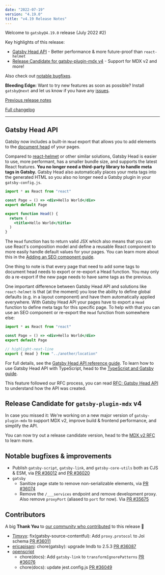 ```yaml
---
date: "2022-07-19"
version: "4.19.0"
title: "v4.19 Release Notes"
---
```


Welcome to `gatsby@4.19.0` release (July 2022 #2)

Key highlights of this release:

- [Gatsby Head API](#gatsby-head-api) - Better performance & more future-proof than `react-helmet`
- [Release Candidate for gatsby-plugin-mdx v4](#release-candidate-for-gatsby-plugin-mdx-v4) - Support for MDX v2 and more!

Also check out [notable bugfixes](#notable-bugfixes--improvements).

**Bleeding Edge:** Want to try new features as soon as possible? Install `gatsby@next` and let us know if you have any [issues](https://github.com/gatsbyjs/gatsby/issues).

[Previous release notes](/docs/reference/release-notes/v4.18)

[Full changelog][full-changelog]

---

## Gatsby Head API

Gatsby now includes a built-in `Head` export that allows you to add elements to the [document head](https://developer.mozilla.org/en-US/docs/Web/HTML/Element/head) of your pages.

Compared to [react-helmet](https://github.com/nfl/react-helmet) or other similar solutions, Gatsby Head is easier to use, more performant, has a smaller bundle size, and supports the latest React features. **You no longer need a third-party library to handle meta tags in Gatsby.** Gatsby Head also automatically places your meta tags into the generated HTML so you also no longer need a Gatsby plugin in your `gatsby-config.js`.

```jsx:title=src/pages/index.jsx
import * as React from "react"

const Page = () => <div>Hello World</div>
export default Page

export function Head() {
  return (
    <title>Hello World</title>
  )
}
```

The `Head` function has to return valid JSX which also means that you can use React's composition model and define a reusable React component to more easily handle default values for your pages. You can learn more about this in the [Adding an SEO component guide](/docs/how-to/adding-common-features/adding-seo-component).

One thing to note is that every page that need to add some tags to document head needs to export or re-export a Head function. You may only do a re-export if the new page needs to have same tags as the previous.

One important difference between Gatsby Head API and solutions like `react-helmet` is that (at the moment) you lose the ability to define global defaults (e.g. in a layout component) and have them automatically applied everywhere. With Gatsby Head API your pages have to export a `Head` function to define meta tags for this specific page. To help with that you can use an SEO component or re-export the `Head` function from somewhere else:

```jsx:title=src/pages/index.jsx
import * as React from "react"

const Page = () => <div>Hello World</div>
export default Page

// highlight-next-line
export { Head } from "../another/location"
```

For full details, see the [Gatsby Head API reference guide](/docs/reference/built-in-components/gatsby-head/). To learn how to use Gatsby Head API with TypeScript, head to the [TypeScript and Gatsby guide](/docs/how-to/custom-configuration/typescript/#headprops).

This feature followed our RFC process, you can read [RFC: Gatsby Head API](https://github.com/gatsbyjs/gatsby/discussions/35841) to understand how the API was created.

## Release Candidate for `gatsby-plugin-mdx` v4

In case you missed it: We're working on a new major version of `gatsby-plugin-mdx` to support MDX v2, improve build & frontend performance, and simplify the API.

You can now try out a release candidate version, head to the [MDX v2 RFC](https://github.com/gatsbyjs/gatsby/discussions/25068) to learn more.

## Notable bugfixes & improvements

- Publish `gatsby-script`, `gatsby-link`, and `gatsby-core-utils` both as CJS & ESM, via [PR #36012](https://github.com/gatsbyjs/gatsby/pull/36012) and [PR #36020](https://github.com/gatsbyjs/gatsby/pull/36020)
- `gatsby`
  - Sanitize page state to remove non-serializable elements, via [PR #36074](https://github.com/gatsbyjs/gatsby/pull/36074)
  - Remove the `/___services` endpoint and remove development proxy. Also remove `proxyPort` (aliased to `port` for now). Via [PR #35675](https://github.com/gatsbyjs/gatsby/pull/35675)

## Contributors

A big **Thank You** to [our community who contributed][full-changelog] to this release 💜

- [Timxyx](https://github.com/Timxyx): fix(gatsby-source-contentful): Add `proxy.protocol` to Joi schema [PR #36011](https://github.com/gatsbyjs/gatsby/pull/36011)
- [ericapisani](https://github.com/ericapisani): chore(gatsby): upgrade lmdb to 2.5.3 [PR #36087](https://github.com/gatsbyjs/gatsby/pull/36087)
- [openscript](https://github.com/openscript)
  - chore(docs): Add `gatsby-link` to `transformIgnorePatterns` [PR #36076](https://github.com/gatsbyjs/gatsby/pull/36076)
  - chore(docs): update jest.config.js [PR #36049](https://github.com/gatsbyjs/gatsby/pull/36049)

[full-changelog]: https://github.com/gatsbyjs/gatsby/compare/gatsby@4.19.0-next.0...gatsby@4.19.0
